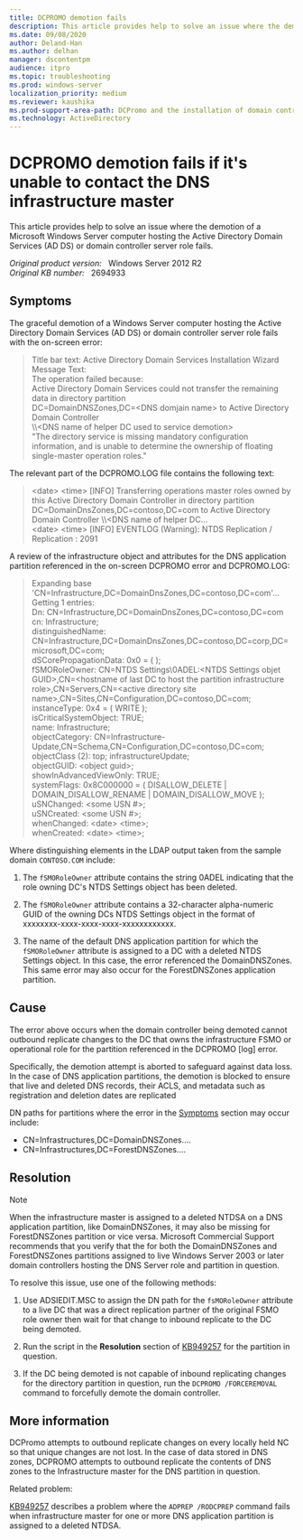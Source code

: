 ```yaml
---
title: DCPROMO demotion fails
description: This article provides help to solve an issue where the demotion of a Microsoft Windows Server computer hosting the Active Directory Domain Services (AD DS) or domain controller server role fails.
ms.date: 09/08/2020
author: Deland-Han
ms.author: delhan
manager: dscontentpm
audience: itpro
ms.topic: troubleshooting
ms.prod: windows-server
localization_priority: medium
ms.reviewer: kaushika
ms.prod-support-area-path: DCPromo and the installation of domain controllers
ms.technology: ActiveDirectory
---
```

# DCPROMO demotion fails if it's unable to contact the DNS infrastructure master

This article provides help to solve an issue where the demotion of a Microsoft Windows Server computer hosting the Active Directory Domain Services (AD DS) or domain controller server role fails.

_Original product version:_ &nbsp; Windows Server 2012 R2  
_Original KB number:_ &nbsp; 2694933

## Symptoms

The graceful demotion of a Windows Server computer hosting the Active Directory Domain Services (AD DS) or domain controller server role fails with the on-screen error:

> Title bar text: Active Directory Domain Services Installation Wizard  
> Message Text:  
> The operation failed because:  
> Active Directory Domain Services could not transfer the remaining data in directory partition  
> DC=DomainDNSZones,DC=\<DNS domjain name> to Active Directory Domain Controller  
> \\\\\<DNS name of helper DC used to service demotion>  
> "The directory service is missing mandatory configuration information, and is unable to determine the ownership of floating single-master operation roles."

The relevant part of the DCPROMO.LOG file contains the following text:

> \<date> \<time> [INFO] Transferring operations master roles owned by this Active Directory Domain Controller in directory partition  
> DC=DomainDnsZones,DC=contoso,DC=com to Active Directory Domain Controller \\\\<DNS name of helper DC...  
> \<date> \<time>  [INFO] EVENTLOG (Warning): NTDS Replication / Replication : 2091

A review of the infrastructure object and attributes for the DNS application partition referenced in the on-screen DCPROMO error and DCPROMO.LOG:

> Expanding base 'CN=Infrastructure,DC=DomainDnsZones,DC=contoso,DC=com'...  
Getting 1 entries:  
Dn: CN=Infrastructure,DC=DomainDnsZones,DC=contoso,DC=com  
cn: Infrastructure;  
distinguishedName: CN=Infrastructure,DC=DomainDnsZones,DC=contoso,DC=corp,DC=microsoft,DC=com;  
dSCorePropagationData: 0x0 = (  );  
fSMORoleOwner: CN=NTDS Settings\0ADEL:\<NTDS Settings objet GUID>,CN=\<hostname of last DC to host the partition infrastructure role>,CN=Servers,CN=\<active directory site name>,CN=Sites,CN=Configuration,DC=contoso,DC=com;  
instanceType: 0x4 = ( WRITE );  
isCriticalSystemObject: TRUE;  
name: Infrastructure;  
objectCategory: CN=Infrastructure-Update,CN=Schema,CN=Configuration,DC=contoso,DC=com;  
objectClass (2): top; infrastructureUpdate;  
objectGUID: \<object guid>;  
showInAdvancedViewOnly: TRUE;  
systemFlags: 0x8C000000 = ( DISALLOW_DELETE | DOMAIN_DISALLOW_RENAME | DOMAIN_DISALLOW_MOVE );  
uSNChanged: \<some USN #>;  
uSNCreated: \<some USN #>;  
whenChanged: \<date> \<time>;  
whenCreated: \<date> \<time>;  

Where distinguishing elements in the LDAP output taken from the sample domain `CONTOSO.COM` include:

1. The `fSMORoleOwner` attribute contains the string 0ADEL indicating that the role owning DC's NTDS Settings object has been deleted.

2. The `fSMORoleOwner` attribute contains a 32-character alpha-numeric GUID of the owning DCs NTDS Settings object in the format of xxxxxxxx-xxxx-xxxx-xxxx-xxxxxxxxxxxx.

3. The name of the default DNS application partition for which the `fSMORoleOwner` attribute is assigned to a DC with a deleted NTDS Settings object. In this case, the error referenced the DomainDNSZones. This same error may also occur for the ForestDNSZones application partition.

## Cause

The error above occurs when the domain controller being demoted cannot outbound replicate changes to the DC that owns the infrastructure FSMO or operational role for the partition referenced in the DCPROMO [log] error.

Specifically, the demotion attempt is aborted to safeguard against data loss. In the case of DNS application partitions, the demotion is blocked to ensure that live and deleted DNS records, their ACLS, and metadata such as registration and deletion dates are replicated

DN paths for partitions where the error in the [Symptoms](#symptoms) section may occur include:

- CN=Infrastructures,DC=DomainDNSZones....
- CN=Infrastructures,DC=ForestDNSZones....

## Resolution

> [!NOTE]
> When the infrastructure master is assigned to a deleted NTDSA on a DNS application partition, like DomainDNSZones, it may also be missing for ForestDNSZones partition or vice versa. Microsoft Commercial Support recommends that you verify that the for both the DomainDNSZones and ForestDNSZones partitions assigned to live Windows Server 2003 or later domain controllers hosting the DNS Server role and partition in question.

To resolve this issue, use one of the following methods:

1. Use ADSIEDIT.MSC to assign the DN path for the `fsMORoleOwner` attribute to a live DC that was a direct replication partner of the original FSMO role owner then wait for that change to inbound replicate to the DC being demoted.

2. Run the script in the **Resolution** section of [KB949257](https://support.microsoft.com/help/949257) for the partition in question.

3. If the DC being demoted is not capable of inbound replicating changes for the directory partition in question, run the `DCPROMO /FORCEREMOVAL` command to forcefully demote the domain controller.

## More information

DCPromo attempts to outbound replicate changes on every locally held NC so that unique changes are not lost. In the case of data stored in DNS zones, DCPROMO attempts to outbound replicate the contents of DNS zones to the Infrastructure master for the DNS partition in question.

Related problem:

[KB949257](https://support.microsoft.com/kb/949257) describes a problem where the `ADPREP /RODCPREP` command fails when infrastructure master for one or more DNS application partition is assigned to a deleted NTDSA.

